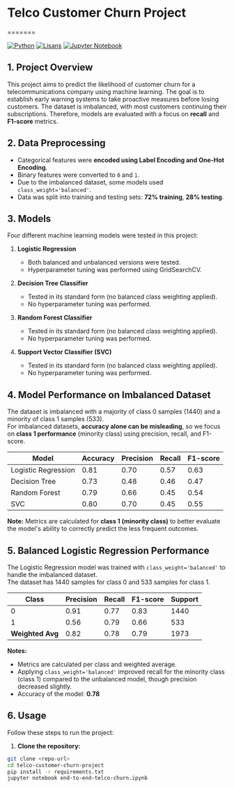 
# Telco Customer Churn Project
=======

[![Python](https://img.shields.io/badge/Python-3.8+-blue.svg)](https://www.python.org/)
[![Lisans](https://img.shields.io/badge/Lisans-MIT-green.svg)](LICENSE)
[![Jupyter Notebook](https://img.shields.io/badge/Jupyter-Notebook-orange.svg)](end-to-end-telco-churn.ipynb)

## 1. Project Overview
This project aims to predict the likelihood of customer churn for a telecommunications company using machine learning. The goal is to establish early warning systems to take proactive measures before losing customers. The dataset is imbalanced, with most customers continuing their subscriptions. Therefore, models are evaluated with a focus on **recall** and **F1-score** metrics.


## 2. Data Preprocessing

- Categorical features were **encoded using Label Encoding and One-Hot Encoding**.  
- Binary features were converted to `0` and `1`.  
- Due to the imbalanced dataset, some models used `class_weight='balanced'`.  
- Data was split into training and testing sets: **72% training**, **28% testing**.

## 3. Models

Four different machine learning models were tested in this project:

1. **Logistic Regression**  
   - Both balanced and unbalanced versions were tested.  
   - Hyperparameter tuning was performed using GridSearchCV.

2. **Decision Tree Classifier**  
   - Tested in its standard form (no balanced class weighting applied).  
   - No hyperparameter tuning was performed.

3. **Random Forest Classifier**  
   - Tested in its standard form (no balanced class weighting applied).  
   - No hyperparameter tuning was performed.

4. **Support Vector Classifier (SVC)**  
   - Tested in its standard form (no balanced class weighting applied).  
   - No hyperparameter tuning was performed.

## 4. Model Performance on Imbalanced Dataset

The dataset is imbalanced with a majority of class 0 samples (1440) and a minority of class 1 samples (533).  
For imbalanced datasets, **accuracy alone can be misleading**, so we focus on **class 1 performance** (minority class) using precision, recall, and F1-score.  

| Model | Accuracy | Precision | Recall | F1-score |
|-------|----------|-----------|--------|----------|
| Logistic Regression | 0.81 | 0.70 | 0.57 | 0.63 |
| Decision Tree | 0.73 | 0.48 | 0.46 | 0.47 |
| Random Forest | 0.79 | 0.66 | 0.45 | 0.54 |
| SVC | 0.80 | 0.70 | 0.45 | 0.55 |

**Note:** Metrics are calculated for **class 1 (minority class)** to better evaluate the model's ability to correctly predict the less frequent outcomes.

## 5. Balanced Logistic Regression Performance

The Logistic Regression model was trained with `class_weight='balanced'` to handle the imbalanced dataset.  
The dataset has 1440 samples for class 0 and 533 samples for class 1.  

| Class | Precision | Recall | F1-score | Support |
|-------|----------|--------|----------|---------|
| 0     | 0.91     | 0.77   | 0.83     | 1440    |
| 1     | 0.56     | 0.79   | 0.66     | 533     |
| **Weighted Avg** | 0.82 | 0.78 | 0.79 | 1973 |

**Notes:**  
- Metrics are calculated per class and weighted average.  
- Applying `class_weight='balanced'` improved recall for the minority class (class 1) compared to the unbalanced model, though precision decreased slightly.  
- Accuracy of the model: **0.78**


## 6. Usage

Follow these steps to run the project:

1. **Clone the repository:**

```bash
git clone <repo-url>
cd telco-customer-churn-project
pip install -r requirements.txt
jupyter notebook end-to-end-telco-churn.ipynb
